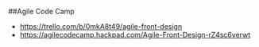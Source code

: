 ##Agile Code Camp
 - https://trello.com/b/0mkA8t49/agile-front-design
 - https://agilecodecamp.hackpad.com/Agile-Front-Design-rZ4sc6verwt
